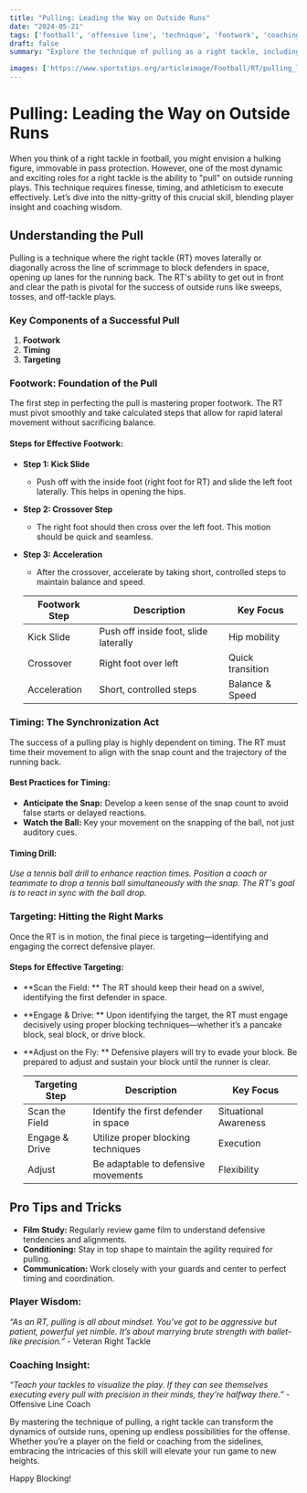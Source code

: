 ```yaml
---
title: "Pulling: Leading the Way on Outside Runs"
date: "2024-05-21"
tags: ['football', 'offensive line', 'technique', 'footwork', 'coaching', 'pulling', 'right tackle', 'run game', 'targeting', 'strategy']
draft: false
summary: "Explore the technique of pulling as a right tackle, including footwork, timing, and targeting defensive players in space."

images: ['https://www.sportstips.org/articleimage/Football/RT/pulling_leading_the_way_on_outside_runs.webp']
---
```


# Pulling: Leading the Way on Outside Runs

When you think of a right tackle in football, you might envision a hulking figure, immovable in pass protection. However, one of the most dynamic and exciting roles for a right tackle is the ability to "pull" on outside running plays. This technique requires finesse, timing, and athleticism to execute effectively. Let’s dive into the nitty-gritty of this crucial skill, blending player insight and coaching wisdom.

## Understanding the Pull

Pulling is a technique where the right tackle (RT) moves laterally or diagonally across the line of scrimmage to block defenders in space, opening up lanes for the running back. The RT's ability to get out in front and clear the path is pivotal for the success of outside runs like sweeps, tosses, and off-tackle plays.

### Key Components of a Successful Pull

1. **Footwork**
2. **Timing**
3. **Targeting**

### Footwork: Foundation of the Pull

The first step in perfecting the pull is mastering proper footwork. The RT must pivot smoothly and take calculated steps that allow for rapid lateral movement without sacrificing balance.

#### Steps for Effective Footwork:
- **Step 1: Kick Slide**
  - Push off with the inside foot (right foot for RT) and slide the left foot laterally. This helps in opening the hips.
- **Step 2: Crossover Step**
  - The right foot should then cross over the left foot. This motion should be quick and seamless.
- **Step 3: Acceleration**
  - After the crossover, accelerate by taking short, controlled steps to maintain balance and speed.
  
  | Footwork Step | Description                           | Key Focus        |
  |---------------|---------------------------------------|------------------|
  | Kick Slide    | Push off inside foot, slide laterally | Hip mobility     |
  | Crossover     | Right foot over left                  | Quick transition |
  | Acceleration  | Short, controlled steps               | Balance & Speed  |

### Timing: The Synchronization Act

The success of a pulling play is highly dependent on timing. The RT must time their movement to align with the snap count and the trajectory of the running back.

#### Best Practices for Timing:
- **Anticipate the Snap:** Develop a keen sense of the snap count to avoid false starts or delayed reactions.
- **Watch the Ball:** Key your movement on the snapping of the ball, not just auditory cues.

#### Timing Drill:
*Use a tennis ball drill to enhance reaction times. Position a coach or teammate to drop a tennis ball simultaneously with the snap. The RT's goal is to react in sync with the ball drop.*

### Targeting: Hitting the Right Marks

Once the RT is in motion, the final piece is targeting—identifying and engaging the correct defensive player. 

#### Steps for Effective Targeting:
- **Scan the Field: ** The RT should keep their head on a swivel, identifying the first defender in space.
- **Engage & Drive: ** Upon identifying the target, the RT must engage decisively using proper blocking techniques—whether it’s a pancake block, seal block, or drive block.
- **Adjust on the Fly: ** Defensive players will try to evade your block. Be prepared to adjust and sustain your block until the runner is clear.

  | Targeting Step | Description                                     | Key Focus     |
  |----------------|-------------------------------------------------|---------------|
  | Scan the Field | Identify the first defender in space            | Situational Awareness |
  | Engage & Drive | Utilize proper blocking techniques              | Execution     |
  | Adjust          | Be adaptable to defensive movements            | Flexibility   |

## Pro Tips and Tricks

- **Film Study:** Regularly review game film to understand defensive tendencies and alignments.
- **Conditioning:** Stay in top shape to maintain the agility required for pulling.
- **Communication:** Work closely with your guards and center to perfect timing and coordination.

### Player Wisdom:
*“As an RT, pulling is all about mindset. You’ve got to be aggressive but patient, powerful yet nimble. It’s about marrying brute strength with ballet-like precision.”* - Veteran Right Tackle

### Coaching Insight:
*“Teach your tackles to visualize the play. If they can see themselves executing every pull with precision in their minds, they’re halfway there.”* - Offensive Line Coach

By mastering the technique of pulling, a right tackle can transform the dynamics of outside runs, opening up endless possibilities for the offense. Whether you’re a player on the field or coaching from the sidelines, embracing the intricacies of this skill will elevate your run game to new heights.

Happy Blocking!
```